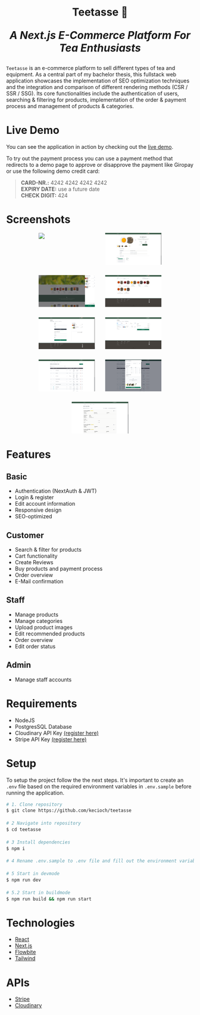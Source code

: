 <h1 align="center">
  Teetasse 🍵
  <p style="font-style: italic ">A Next.js E-Commerce Platform For Tea Enthusiasts</p>
</h1>

`Teetasse` is an e-commerce platform to sell different types of tea and equipment. As a central part of my bachelor thesis, this fullstack web application showcases the implementation of SEO optimization techniques and the integration and comparison of different rendering methods (CSR / SSR / SSG). Its core functionalities include the authentication of users, searching & filtering for products, implementation of the order & payment process and management of products & categories. 

# Live Demo

You can see the application in action by checking out the [live demo](https://teetasse.kevincioch.com).

To try out the payment process you can use a payment method that redirects to a demo page to approve or disapprove the payment like Giropay or use the following demo credit card:

> <b>CARD-NR.:</b> 4242 4242 4242 4242
> <br /><b>EXPIRY DATE:</b> use a future date
> <br /><b>CHECK DIGIT:</b> 424

# Screenshots

<div align="center" style="display: flex; justify-content: center; flex-wrap: wrap; gap: 2em">
  <img src="./static/screenshot-home.PNG" width="30%" />
  <img src="./static/screenshot-product.PNG" width="30%" />
  <img src="./static/screenshot-cart.PNG" width="30%" />
  <img src="./static/screenshot-catalog.PNG" width="30%" />
  <img src="./static/screenshot-checkout-1.PNG" width="30%" />
  <img src="./static/screenshot-checkout-2.PNG" width="30%" />
  <img src="./static/screenshot-management-products.PNG" width="30%" />
  <img src="./static/screenshot-management-products-edit.PNG" width="30%" />
  <img src="./static/screenshot-management-orders.PNG" width="30%" />
</div >

# Features

## Basic

- Authentication (NextAuth & JWT)
- Login & register
- Edit account information
- Responsive design
- SEO-optimized

## Customer

- Search & filter for products
- Cart functionality
- Create Reviews
- Buy products and payment process
- Order overview
- E-Mail confirmation

## Staff

- Manage products
- Manage categories
- Upload product images
- Edit recommended products
- Order overview
- Edit order status

## Admin

- Manage staff accounts

# Requirements

- NodeJS
- PostgresSQL Database
- Cloudinary API Key [(register here)](https://cloudinary.com/users/register_free)
- Stripe API Key [(register here)](https://dashboard.stripe.com/register)

# Setup

To setup the project follow the the next steps. It's important to create an `.env` file based on the required environment variables in `.env.sample` before running the application.

```bash
# 1. Clone repository
$ git clone https://github.com/kecioch/teetasse

# 2 Navigate into repository
$ cd teetasse

# 3 Install dependencies
$ npm i

# 4 Rename .env.sample to .env file and fill out the environment variables

# 5 Start in devmode
$ npm run dev

# 5.2 Start in buildmode
$ npm run build && npm run start
```

# Technologies

- [React](https://reactjs.org/)
- [Next.js](https://nextjs.org/)
- [Flowbite](https://flowbite.com/)
- [Tailwind](https://tailwindcss.com/)

# APIs

- [Stripe](https://stripe.com/)
- [Cloudinary](https://cloudinary.com/)
